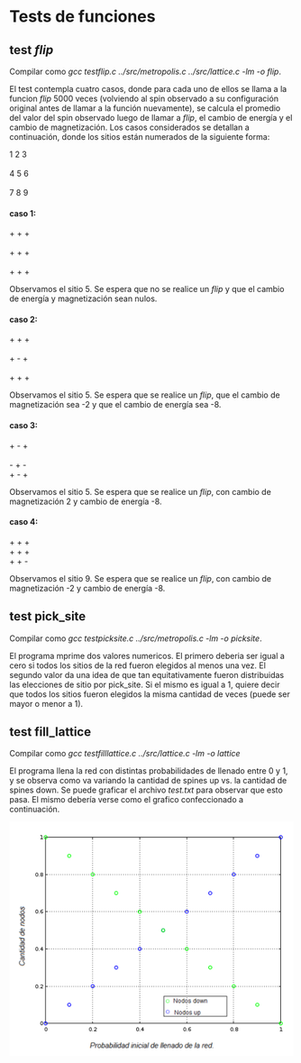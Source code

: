 # Tests de funciones

## test _flip_

Compilar como _gcc testflip.c ../src/metropolis.c ../src/lattice.c -lm -o flip_.

El test contempla cuatro casos, donde para cada uno de ellos se llama a la funcion _flip_ 5000 veces (volviendo al spin observado a su configuración original antes de llamar a la función nuevamente), se calcula el promedio del valor del spin observado luego de llamar a _flip_, el cambio de energía y el cambio de magnetización. Los casos considerados se detallan a continuación, donde los sitios están numerados de la siguiente forma:

1  2  3 <br />  
4  5  6 <br />  
7  8  9 <br />  

#### caso 1:

\+ \+ \+ <br />  
\+ \+ \+ <br />  
\+ \+ \+ <br />  

Observamos el sitio 5. Se espera que no se realice un _flip_ y que el cambio de energía y magnetización sean nulos.

#### caso 2:

\+ \+ \+ <br />  
\+ \- \+ <br />  
\+ \+ \+ <br />

Observamos el sitio 5. Se espera que se realice un _flip_, que el cambio de magnetización sea -2 y que el cambio de energía sea -8.

#### caso 3:

\+ \- \+ <br />  
\- \+ \- <br />
\+ \- \+ <br />  

Observamos el sitio 5. Se espera que se realice un _flip_, con cambio de magnetización 2 y cambio de energía -8.

#### caso 4:

\+ \+ \+ <br />
\+ \+ \+ <br />
\+ \+ \- <br />  

Observamos el sitio 9. Se espera que se realice un _flip_, con cambio de magnetización -2 y cambio de energía -8.

## test pick_site

Compilar como _gcc testpicksite.c ../src/metropolis.c -lm -o picksite_.

El programa mprime dos valores numericos.
El primero deberia ser igual a cero si todos los sitios de la red fueron elegidos al menos una vez.
El segundo valor da una idea de que tan equitativamente fueron distribuidas las elecciones de sitio por pick_site.
Si el mismo es igual a 1, quiere decir que todos los sitios fueron elegidos la misma cantidad de veces (puede ser mayor o menor a 1).

## test fill_lattice

Compilar como _gcc testfilllattice.c ../src/lattice.c -lm -o lattice_

El programa llena la red con distintas probabilidades de llenado entre 0 y 1, y se observa como va variando la cantidad de spines up vs. la cantidad de spines down. Se puede graficar el archivo _test.txt_ para observar que esto pasa. El mismo debería verse como el grafico confeccionado a continuación.

![Probabilidad de llenado](test.png)
